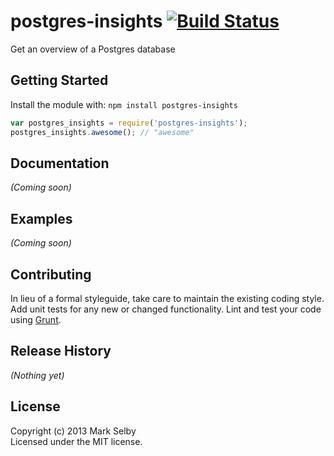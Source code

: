 # postgres-insights [![Build Status](https://secure.travis-ci.org/markselby/node-postgres-insights.png?branch=master)](http://travis-ci.org/markselby/node-postgres-insights)

Get an overview of a Postgres database

## Getting Started
Install the module with: `npm install postgres-insights`

```javascript
var postgres_insights = require('postgres-insights');
postgres_insights.awesome(); // "awesome"
```

## Documentation
_(Coming soon)_

## Examples
_(Coming soon)_

## Contributing
In lieu of a formal styleguide, take care to maintain the existing coding style. Add unit tests for any new or changed functionality. Lint and test your code using [Grunt](http://gruntjs.com/).

## Release History
_(Nothing yet)_

## License
Copyright (c) 2013 Mark Selby  
Licensed under the MIT license.

